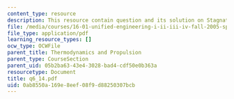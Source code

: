 ```yaml
---
content_type: resource
description: This resource contain question and its solution on Stagnation Quantities.
file: /media/courses/16-01-unified-engineering-i-ii-iii-iv-fall-2005-spring-2006/0ab8550a169e8eef08f9d88250307bcb_q6_14.pdf
file_type: application/pdf
learning_resource_types: []
ocw_type: OCWFile
parent_title: Thermodynamics and Propulsion
parent_type: CourseSection
parent_uid: 05b2ba63-43e4-3028-bad4-cdf50e0b363a
resourcetype: Document
title: q6_14.pdf
uid: 0ab8550a-169e-8eef-08f9-d88250307bcb
---
```

